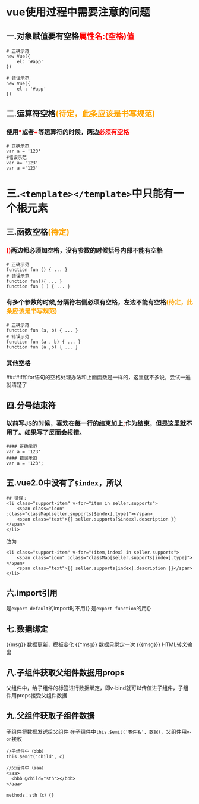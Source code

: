 # vue使用过程中需要注意的问题
## 一.对象赋值要有空格<font color="red">属性名:(空格)值</font>
```
# 正确示范
new Vue({
    el: '#app'
})

# 错误示范
new Vue({
    el : '#app'
})
```



## 二.运算符空格<font color="orange">(待定，此条应该是书写规范)</font>
### 使用<font color="red">*</font>或者<font color="red">+</font>等运算符的时候，两边<font color="red">必须有空格</font>
```
# 正确示范
var a = '123'
#错误示范
var a= '123'
var a ='123'
```
# 三.`<template></template>`中只能有一个根元素



## 三.函数空格<font color="orange">(待定)</font>
### <font color="red">()</font>两边都必须加空格，没有参数的时候括号内部不能有空格
```
# 正确示范
function fun () { ... }
# 错误示范
function fun(){ ... }
function fun ( ) { ... }
```
### 有多个参数的时候,分隔符右侧必须有空格，左边不能有空格<font color="orange">(待定，此条应该是书写规范)</font>
```
# 正确示范
function fun (a, b) { ... }
# 错误示范
function fun (a , b) { ... }
function fun (a ,b) { ... }
```
### 其他空格
####if和for语句的空格处理办法和上面函数是一样的，这里就不多说，尝试一遍就清楚了



## 四.分号结束符
### 以前写JS的时候，喜欢在每一行的结束加上<font color="red">;</font>作为结束，但是这里就不用了。如果写了反而会报错。
```
#### 正确示范
var a = '123'
#### 错误示范
var a = '123';
```
## 五.vue2.0中没有了`$index`，所以
```
## 错误：
<li class="support-item" v-for="item in seller.supports">
    <span class="icon" :class="classMap[seller.supports[$index].type]"></span>
    <span class="text">{{ seller.supports[$index].description }}</span>
</li>
```
改为
```
<li class="support-item" v-for="(item,index) in seller.supports">
    <span class="icon" :class="classMap[seller.supports[index].type]"></span>
    <span class="text">{{ seller.supports[index].description }}</span>
</li>
```

## 六.import引用
是`export default`的import时不用{}
是`export function`的用{}

## 七.数据绑定
{{msg}} 数据更新，模板变化
{{*msg}} 数据只绑定一次
{{{msg}}} HTML转义输出

## 八.子组件获取父组件数据用props
  父组件中，给子组件的标签进行数据绑定，即v-bind就可以传值进子组件，子组件用props接受父组件数据
## 九.父组件获取子组件数据
  子组件将数据发送给父组件
  在子组件中`this.$emit('事件名', 数据)`，父组件用`v-on`接收
  ```
  //子组件中（bbb）
  this.$emit('child', c)
  
  //父组件中（aaa）
  <aaa>
	<bbb @child="sth"></bbb>
  </aaa>
  
  methods：sth（c）{}
  ```